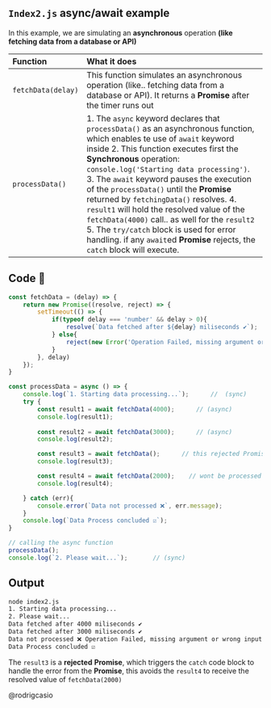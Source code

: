 ## `Index2.js` **async/await** example
In this example, we are simulating an **asynchronous** operation **(like fetching data from a database or API)**

| **Function** | **What it does** |
| :--- | :--- |
| `fetchData(delay)`| This function simulates an asynchronous operation (like.. fetching data from a database or API). It returns a **Promise** after the timer runs out|
|`processData()`| 1. The `async` keyword declares that `processData()` as an asynchronous function, which enables te use of `await` keyword inside 2. This function executes first the **Synchronous** operation: `console.log('Starting data processing')`. 3. The `await` keyword pauses the execution of the `processData()` until the **Promise** returned by `fetchingData()` resolves. 4. `result1` will hold the resolved value of the `fetchData(4000)` call.. as well for the `result2` 5. The `try/catch` block is used for error handling. if any `await`ed **Promise** rejects, the `catch` block will execute.|

## Code 📝

```js
const fetchData = (delay) => {
    return new Promise((resolve, reject) => {
        setTimeout(() => {
            if(typeof delay === 'number' && delay > 0){
                resolve(`Data fetched after ${delay} miliseconds ✔`);
            } else{
                reject(new Error('Operation Failed, missing argument or wrong input user'));
            }
        }, delay)
    });
}

const processData = async () => {
    console.log(`1. Starting data processing...`);      //  (sync)
    try {
        const result1 = await fetchData(4000);      // (async)
        console.log(result1);  
        
        const result2 = await fetchData(3000);      // (async)
        console.log(result2);

        const result3 = await fetchData();      // this rejected Promise will trigger catch block
        console.log(result3);

        const result4 = await fetchData(2000);    // wont be processed 
        console.log(result4);

    } catch (err){
        console.error(`Data not processed ❌`, err.message);
    }
    console.log(`Data Process concluded ☑️`);
}

// calling the async function
processData();
console.log(`2. Please wait...`);       // (sync)

```

## Output 

```zsh
node index2.js
1. Starting data processing...
2. Please wait...
Data fetched after 4000 miliseconds ✔
Data fetched after 3000 miliseconds ✔
Data not processed ❌ Operation Failed, missing argument or wrong input user
Data Process concluded ☑️
```

The `result3` is a **rejected** **Promise**, which triggers the `catch` code block to handle the error from the **Promise**, this avoids the `result4` to receive the resolved value of `fetchData(2000)`

@rodrigcasio